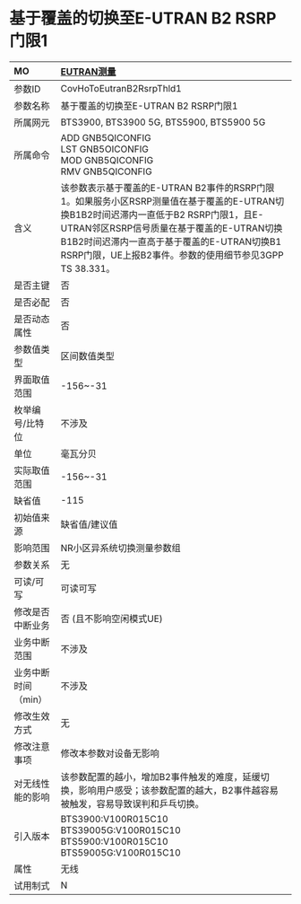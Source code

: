 # 基于覆盖的切换至E-UTRAN B2 RSRP门限1<table><thread><tr><th align = "left">MO</th><th align = "left"><a href = "index.html#基于覆盖的切换至E-UTRAN B2 RSRP门限1-9">EUTRAN测量</a></td></tr></thread><tbody><tr><td>参数ID</td><td>CovHoToEutranB2RsrpThld1</td></tr><tr><td>参数名称</td><td>基于覆盖的切换至E-UTRAN B2 RSRP门限1</td></tr><tr><td>所属网元</td><td>BTS3900, BTS3900 5G, BTS5900, BTS5900 5G</td></tr><tr><td>所属命令</td><td>ADD GNB5QICONFIG<br>LST GNB5OICONFIG<br>MOD GNB5QICONFIG<br>RMV GNB5QICONFIG</td></tr><tr><td>含义</td><td>该参数表示基于覆盖的E-UTRAN B2事件的RSRP门限1。如果服务小区RSRP测量值在基于覆盖的E-UTRAN切换B1B2时间迟滞内一直低于B2 RSRP门限1，且E-UTRAN邻区RSRP信号质量在基于覆盖的E-UTRAN切换B1B2时间迟滞内一直高于基于覆盖的E-UTRAN切换B1 RSRP门限，UE上报B2事件。参数的使用细节参见3GPP TS 38.331。</td></tr><tr><td>是否主键</td><td>否</td></tr><tr><td>是否必配</td><td>否</td></tr><tr><td>是否动态属性</td><td>否</td></tr><tr><td>参数值类型</td><td>区间数值类型</td></tr><tr><td>界面取值范围</td><td>-156~-31</td></tr><tr><td>枚举编号/比特位</td><td>不涉及</td></tr><tr><td>单位</td><td>毫瓦分贝</td></tr><tr><td>实际取值范围</td><td>-156~-31</td></tr><tr><td>缺省值</td><td>-115</td></tr><tr><td>初始值来源</td><td>缺省值/建议值</td></tr><tr><td>影响范围</td><td>NR小区异系统切换测量参数组</td></tr><tr><td>参数关系</td><td>无</td></tr><tr><td>可读/可写</td><td>可读可写</td></tr><tr><td>修改是否中断业务</td><td>否 (且不影响空闲模式UE)</td></tr><tr><td>业务中断范围</td><td>不涉及</td></tr><tr><td>业务中断时间（min）</td><td>不涉及</td></tr><tr><td>修改生效方式</td><td>无</td></tr><tr><td>修改注意事项</td><td>修改本参数对设备无影响</td></tr><tr><td>对无线性能的影响</td><td>该参数配置的越小，增加B2事件触发的难度，延缓切换，影响用户感受；该参数配置的越大，B2事件越容易被触发，容易导致误判和乒乓切换。</td></tr><tr><td>引入版本</td><td>BTS3900:V100R015C10<br>BTS39005G:V100R015C10<br>BTS5900:V100R015C10<br>BTS59005G:V100R015C10</td></tr><tr><td>属性</td><td>无线</td></tr><tr><td>试用制式</td><td>N</td></tr></tbody></table>